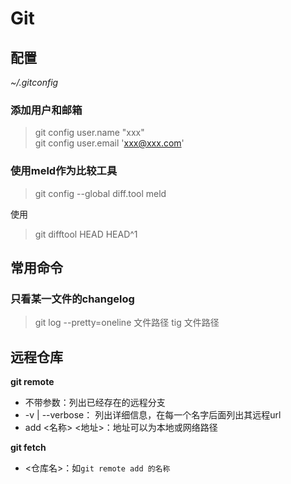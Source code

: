 <!-- TITLE: 版本控制 -->
<!-- SUBTITLE: A quick summary of 版本控制 -->

# Git
## 配置
*~/.gitconfig*
### 添加用户和邮箱
>git config user.name "xxx"  
git config user.email 'xxx@xxx.com'  
### 使用meld作为比较工具
>git config --global  diff.tool  meld

使用
>git difftool HEAD HEAD^1

## 常用命令
### 只看某一文件的changelog
>git log --pretty=oneline 文件路径
>tig 文件路径

## 远程仓库
**git remote**

- 不带参数：列出已经存在的远程分支
- -v | --verbose： 列出详细信息，在每一个名字后面列出其远程url
- add <名称> <地址>：地址可以为本地或网络路径

**git fetch**

- <仓库名>：如`git remote add 的名称`